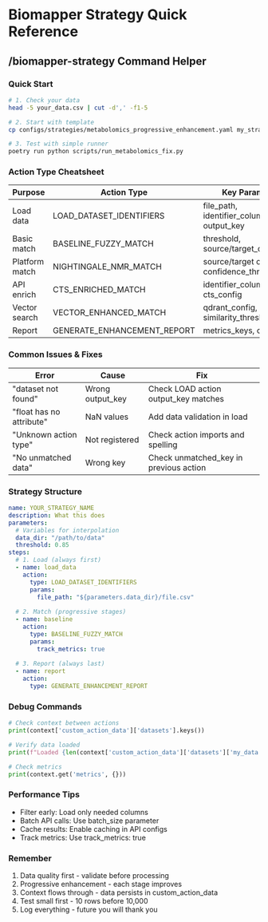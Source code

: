 # Biomapper Strategy Quick Reference

## /biomapper-strategy Command Helper

### Quick Start
```bash
# 1. Check your data
head -5 your_data.csv | cut -d',' -f1-5

# 2. Start with template
cp configs/strategies/metabolomics_progressive_enhancement.yaml my_strategy.yaml

# 3. Test with simple runner
poetry run python scripts/run_metabolomics_fix.py
```

### Action Type Cheatsheet
| Purpose | Action Type | Key Parameters |
|---------|------------|----------------|
| Load data | LOAD_DATASET_IDENTIFIERS | file_path, identifier_column, output_key |
| Basic match | BASELINE_FUZZY_MATCH | threshold, source/target_dataset_key |
| Platform match | NIGHTINGALE_NMR_MATCH | source/target columns, confidence_threshold |
| API enrich | CTS_ENRICHED_MATCH | identifier_columns, cts_config |
| Vector search | VECTOR_ENHANCED_MATCH | qdrant_config, similarity_threshold |
| Report | GENERATE_ENHANCEMENT_REPORT | metrics_keys, output_path |

### Common Issues & Fixes
| Error | Cause | Fix |
|-------|-------|-----|
| "dataset not found" | Wrong output_key | Check LOAD action output_key matches |
| "float has no attribute" | NaN values | Add data validation in load |
| "Unknown action type" | Not registered | Check action imports and spelling |
| "No unmatched data" | Wrong key | Check unmatched_key in previous action |

### Strategy Structure
```yaml
name: YOUR_STRATEGY_NAME
description: What this does
parameters:
  # Variables for interpolation
  data_dir: "/path/to/data"
  threshold: 0.85
steps:
  # 1. Load (always first)
  - name: load_data
    action:
      type: LOAD_DATASET_IDENTIFIERS
      params:
        file_path: "${parameters.data_dir}/file.csv"
        
  # 2. Match (progressive stages)
  - name: baseline
    action:
      type: BASELINE_FUZZY_MATCH
      params:
        track_metrics: true
        
  # 3. Report (always last)
  - name: report
    action:
      type: GENERATE_ENHANCEMENT_REPORT
```

### Debug Commands
```python
# Check context between actions
print(context['custom_action_data']['datasets'].keys())

# Verify data loaded
print(f"Loaded {len(context['custom_action_data']['datasets']['my_data'])} rows")

# Check metrics
print(context.get('metrics', {}))
```

### Performance Tips
- Filter early: Load only needed columns
- Batch API calls: Use batch_size parameter
- Cache results: Enable caching in API configs
- Track metrics: Use track_metrics: true

### Remember
1. Data quality first - validate before processing
2. Progressive enhancement - each stage improves
3. Context flows through - data persists in custom_action_data
4. Test small first - 10 rows before 10,000
5. Log everything - future you will thank you